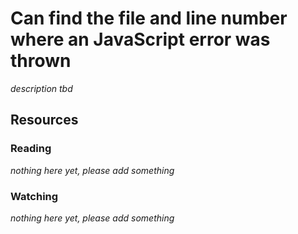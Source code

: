 # Can find the file and line number where an JavaScript error was thrown
_description tbd_
## Resources
### Reading
_nothing here yet, please add something_
### Watching
_nothing here yet, please add something_
